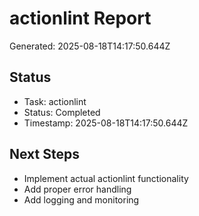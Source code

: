 # actionlint Report

Generated: 2025-08-18T14:17:50.644Z

## Status
- Task: actionlint
- Status: Completed
- Timestamp: 2025-08-18T14:17:50.644Z

## Next Steps
- Implement actual actionlint functionality
- Add proper error handling
- Add logging and monitoring
